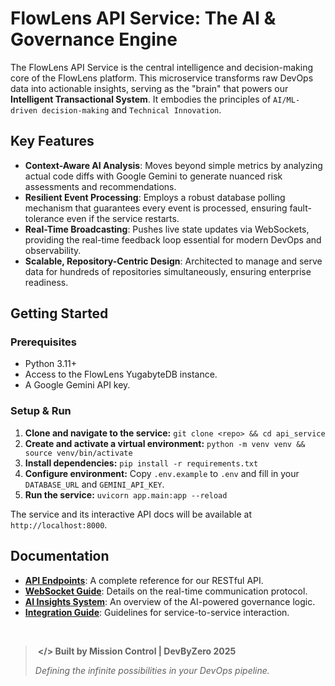 # FlowLens API Service: The AI & Governance Engine

The FlowLens API Service is the central intelligence and decision-making core of the FlowLens platform. This microservice transforms raw DevOps data into actionable insights, serving as the "brain" that powers our **Intelligent Transactional System**. It embodies the principles of `AI/ML-driven decision-making` and `Technical Innovation`.

## Key Features

- **Context-Aware AI Analysis**: Moves beyond simple metrics by analyzing actual code diffs with Google Gemini to generate nuanced risk assessments and recommendations.
- **Resilient Event Processing**: Employs a robust database polling mechanism that guarantees every event is processed, ensuring fault-tolerance even if the service restarts.
- **Real-Time Broadcasting**: Pushes live state updates via WebSockets, providing the real-time feedback loop essential for modern DevOps and observability.
- **Scalable, Repository-Centric Design**: Architected to manage and serve data for hundreds of repositories simultaneously, ensuring enterprise readiness.

## Getting Started

### Prerequisites

- Python 3.11+
- Access to the FlowLens YugabyteDB instance.
- A Google Gemini API key.

### Setup & Run

1.  **Clone and navigate to the service:** `git clone <repo> && cd api_service`
2.  **Create and activate a virtual environment:** `python -m venv venv && source venv/bin/activate`
3.  **Install dependencies:** `pip install -r requirements.txt`
4.  **Configure environment:** Copy `.env.example` to `.env` and fill in your `DATABASE_URL` and `GEMINI_API_KEY`.
5.  **Run the service:** `uvicorn app.main:app --reload`

The service and its interactive API docs will be available at `http://localhost:8000`.

## Documentation

- **[API Endpoints](./docs/api_endpoints.md)**: A complete reference for our RESTful API.
- **[WebSocket Guide](./docs/websockets.md)**: Details on the real-time communication protocol.
- **[AI Insights System](./docs/ai_insights.md)**: An overview of the AI-powered governance logic.
- **[Integration Guide](./docs/integration_guide.md)**: Guidelines for service-to-service interaction.

</br>

> ‎ 
> **</> Built by Mission Control | DevByZero 2025**
>
> *Defining the infinite possibilities in your DevOps pipeline.*
> ‎ 
